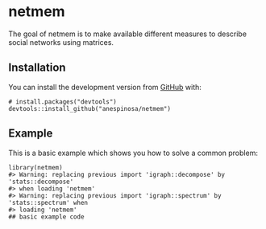 
<!-- README.md is generated from README.Rmd. Please edit that file -->

netmem
======

<!-- badges: start -->
<!-- badges: end -->

The goal of netmem is to make available different measures to describe
social networks using matrices.

Installation
------------

You can install the development version from
[GitHub](https://github.com/) with:

    # install.packages("devtools")
    devtools::install_github("anespinosa/netmem")

Example
-------

This is a basic example which shows you how to solve a common problem:

    library(netmem)
    #> Warning: replacing previous import 'igraph::decompose' by 'stats::decompose'
    #> when loading 'netmem'
    #> Warning: replacing previous import 'igraph::spectrum' by 'stats::spectrum' when
    #> loading 'netmem'
    ## basic example code
